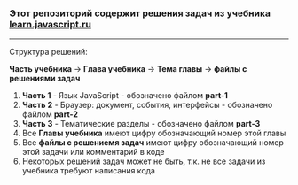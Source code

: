<h3>Этот репозиторий содержит решения задач из учебника <a href="https://learn.javascript.ru">learn.javascript.ru</a></h3>

<hr>

<p>
    Структура решений:
</p>

<p>
    <strong>Часть учебника</strong> -> <strong>Глава учебника</strong> -> <strong>Тема главы</strong> -> <strong>файлы с решениями задач</strong>
</p>

<ol>
    <li><strong>Часть 1</strong> - Язык JavaScript - обозначено файлом <strong>part-1</strong></li>
    <li><strong>Часть 2</strong> - Браузер: документ, события, интерфейсы - обозначено файлом <strong>part-2</strong></li>
    <li><strong>Часть 3</strong> - Тематические разделы - обозначено файлом <strong>part-3</strong></li>
    <li>Все <strong>Главы учебника</strong> имеют цифру обозначающий номер этой главы</li>
    <li>Все <strong>файлы с решениемя задач</strong> имеют цифру обозначающий номер этой задачи или комментарий в коде</li>
    <li>Некоторых решений задач может не быть, т.к. не все задачи из учебника требуют написания кода</li>
</ol>